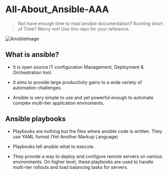 # All-About_Ansible-AAA

> Not have enough time to read ansible documentation?
> Running short of Time? Worry not! Use this repo for your reference.  

![AnsibleImage](https://blog.knoldus.com/wp-content/uploads/2017/10/ansible_logo.png)

## What is ansible?

* It is open source IT configuration Management, Deployment & Orchestration tool.

* It aims to provide large productivity gains to a wide variety of automation challenges.

* Ansible is very simple to use and yet powerful enough to automate complex multi-tier application enviroments. 

## Ansible playbooks

* Playbooks are nothing but the files where ansible code is written. They use YAML format (Yet Another Markup Language)

* Playbooks tell ansible what to execute.

* They provide a way to deploy and configure remote servers on various environments. On higher level, these playbooks are used to handle multi-tier rollouts and load balancing tasks for servers.